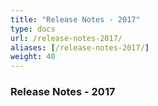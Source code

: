 ```yaml
---
title: "Release Notes - 2017"
type: docs
url: /release-notes-2017/
aliases: [/release-notes-2017/]
weight: 40
---
```


### **Release Notes - 2017**
